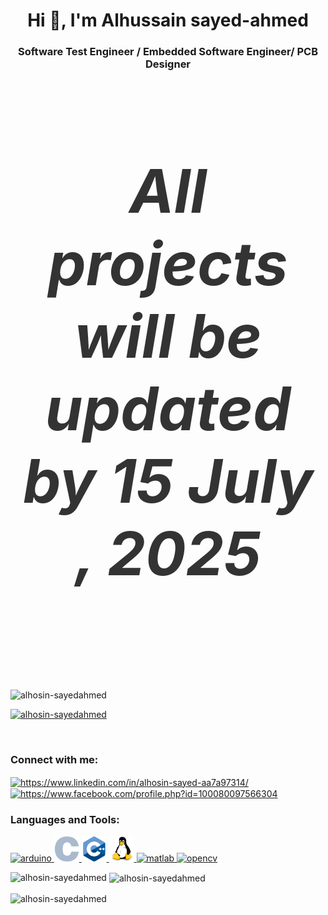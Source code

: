 <h1 align="center">Hi 👋, I'm Alhussain sayed-ahmed</h1>
<h3 align="center">Software Test Engineer / Embedded Software Engineer/ PCB Designer </h3>
<h5 align="center" style="color: #333; font-weight: bold; font-size: 96px;">All projects will be updated by 15 July , 2025 </h5>
<p align="left"> <img src="https://komarev.com/ghpvc/?username=alhosin-sayedahmed&label=Profile%20views&color=0e75b6&style=flat" alt="alhosin-sayedahmed" /> </p>

<p align="left"> <a href="https://github.com/ryo-ma/github-profile-trophy"><img src="https://github-profile-trophy.vercel.app/?username=alhosin-sayedahmed" alt="alhosin-sayedahmed" /></a> </p>

<p align="left"> <a href="https://twitter.com/" target="blank"><img src="https://img.shields.io/twitter/follow/?logo=twitter&style=for-the-badge" alt="" /></a> </p>

<h3 align="left">Connect with me:</h3>
<p align="left">
<a href="https://linkedin.com/in/https://www.linkedin.com/in/alhosin-sayed-aa7a97314/" target="blank"><img align="center" src="https://raw.githubusercontent.com/rahuldkjain/github-profile-readme-generator/master/src/images/icons/Social/linked-in-alt.svg" alt="https://www.linkedin.com/in/alhosin-sayed-aa7a97314/" height="30" width="40" /></a>
<a href="https://fb.com/https://www.facebook.com/profile.php?id=100080097566304" target="blank"><img align="center" src="https://raw.githubusercontent.com/rahuldkjain/github-profile-readme-generator/master/src/images/icons/Social/facebook.svg" alt="https://www.facebook.com/profile.php?id=100080097566304" height="30" width="40" /></a>
</p>

<h3 align="left">Languages and Tools:</h3>
<p align="left"> <a href="https://www.arduino.cc/" target="_blank" rel="noreferrer"> <img src="https://cdn.worldvectorlogo.com/logos/arduino-1.svg" alt="arduino" width="40" height="40"/> </a> <a href="https://www.cprogramming.com/" target="_blank" rel="noreferrer"> <img src="https://raw.githubusercontent.com/devicons/devicon/master/icons/c/c-original.svg" alt="c" width="40" height="40"/> </a> <a href="https://www.w3schools.com/cpp/" target="_blank" rel="noreferrer"> <img src="https://raw.githubusercontent.com/devicons/devicon/master/icons/cplusplus/cplusplus-original.svg" alt="cplusplus" width="40" height="40"/> </a> <a href="https://www.linux.org/" target="_blank" rel="noreferrer"> <img src="https://raw.githubusercontent.com/devicons/devicon/master/icons/linux/linux-original.svg" alt="linux" width="40" height="40"/> </a> <a href="https://www.mathworks.com/" target="_blank" rel="noreferrer"> <img src="https://upload.wikimedia.org/wikipedia/commons/2/21/Matlab_Logo.png" alt="matlab" width="40" height="40"/> </a> <a href="https://opencv.org/" target="_blank" rel="noreferrer"> <img src="https://www.vectorlogo.zone/logos/opencv/opencv-icon.svg" alt="opencv" width="40" height="40"/> </a> </p>

<p><img align="left" src="https://github-readme-stats.vercel.app/api/top-langs?username=alhosin-sayedahmed&show_icons=true&locale=en&layout=compact" alt="alhosin-sayedahmed" /></p>

<p>&nbsp;<img align="center" src="https://github-readme-stats.vercel.app/api?username=alhosin-sayedahmed&show_icons=true&locale=en" alt="alhosin-sayedahmed" /></p>

<p><img align="center" src="https://github-readme-streak-stats.herokuapp.com/?user=alhosin-sayedahmed&" alt="alhosin-sayedahmed" /></p>
